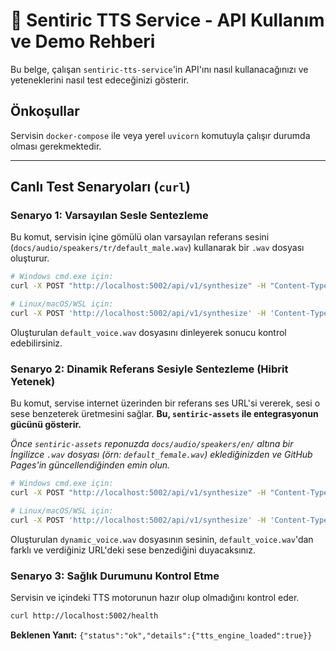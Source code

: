 # 🤖 Sentiric TTS Service - API Kullanım ve Demo Rehberi

Bu belge, çalışan `sentiric-tts-service`'in API'ını nasıl kullanacağınızı ve yeteneklerini nasıl test edeceğinizi gösterir.

## Önkoşullar

Servisin `docker-compose` ile veya yerel `uvicorn` komutuyla çalışır durumda olması gerekmektedir.

---

## Canlı Test Senaryoları (`curl`)

### Senaryo 1: Varsayılan Sesle Sentezleme

Bu komut, servisin içine gömülü olan varsayılan referans sesini (`docs/audio/speakers/tr/default_male.wav`) kullanarak bir `.wav` dosyası oluşturur.

```bash
# Windows cmd.exe için:
curl -X POST "http://localhost:5002/api/v1/synthesize" -H "Content-Type: application/json" -d "{\"text\": \"Merhaba, bu standart Sentirik sesidir.\"}" --output default_voice.wav

# Linux/macOS/WSL için:
curl -X POST 'http://localhost:5002/api/v1/synthesize' -H 'Content-Type: application/json' -d '{"text": "Merhaba, bu standart Sentirik sesidir."}' --output default_voice.wav
```
Oluşturulan `default_voice.wav` dosyasını dinleyerek sonucu kontrol edebilirsiniz.

### Senaryo 2: Dinamik Referans Sesiyle Sentezleme (Hibrit Yetenek)

Bu komut, servise internet üzerinden bir referans ses URL'si vererek, sesi o sese benzeterek üretmesini sağlar. **Bu, `sentiric-assets` ile entegrasyonun gücünü gösterir.**

*Önce `sentiric-assets` reponuzda `docs/audio/speakers/en/` altına bir İngilizce `.wav` dosyası (örn: `default_female.wav`) eklediğinizden ve GitHub Pages'in güncellendiğinden emin olun.*

```bash
# Windows cmd.exe için:
curl -X POST "http://localhost:5002/api/v1/synthesize" -H "Content-Type: application/json" -d "{\"text\": \"This is a dynamically cloned voice.\", \"language\": \"en\", \"speaker_wav_url\": \"https://sentiric.github.io/sentiric-assets/audio/speakers/tr/default_male.wav\"}" --output dynamic_voice.wav

# Linux/macOS/WSL için:
curl -X POST 'http://localhost:5002/api/v1/synthesize' -H 'Content-Type: application/json' -d '{"text": "This is a dynamically cloned voice.", "language": "en", "speaker_wav_url": "https://sentiric.github.io/sentiric-assets/audio/speakers/tr/default_male.wav"}' --output dynamic_voice.wav
```
Oluşturulan `dynamic_voice.wav` dosyasının sesinin, `default_voice.wav`'dan farklı ve verdiğiniz URL'deki sese benzediğini duyacaksınız.

### Senaryo 3: Sağlık Durumunu Kontrol Etme

Servisin ve içindeki TTS motorunun hazır olup olmadığını kontrol eder.

```bash
curl http://localhost:5002/health
```
**Beklenen Yanıt:** `{"status":"ok","details":{"tts_engine_loaded":true}}`
```

